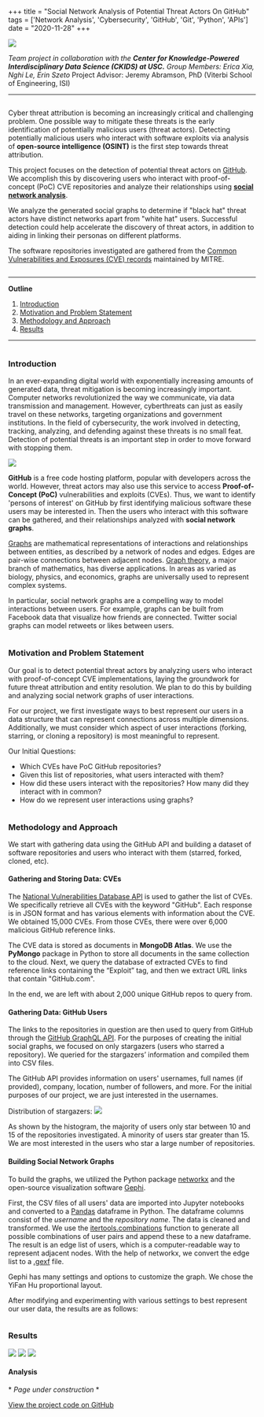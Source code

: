 +++
title = "Social Network Analysis of Potential Threat Actors On GitHub"
tags = ['Network Analysis', 'Cybersecurity', 'GitHub', 'Git', 'Python', 'APIs']
date = "2020-11-28"
+++

![](/images/nw-preview.png)

*Team project in collaboration with the **Center for Knowledge-Powered Interdisciplinary Data Science (CKIDS) at USC.*** 
*Group Members: Erica Xia, Nghi Le, Erin Szeto*
Project Advisor: Jeremy Abramson, PhD (Viterbi School of Engineering, ISI)

---

![]()

Cyber threat attribution is becoming an increasingly critical and challenging problem. One possible way to mitigate these threats is the early identification of potentially malicious users (threat actors). Detecting potentially malicious users who interact with software exploits via analysis of **open-source intelligence (OSINT)** is the first step towards threat attribution. 

This project focuses on the detection of potential threat actors on [GitHub](https://github.com/). We accomplish this by discovering users who interact with proof-of-concept (PoC) CVE repositories and analyze their relationships using **[social network analysis](https://en.wikipedia.org/wiki/Social_network_analysis)**. 

We analyze the generated social graphs to determine if "black hat" threat actors have distinct networks apart from "white hat" users. Successful detection could help accelerate the discovery of threat actors, in addition to aiding in linking their personas on different platforms.  

The software repositories investigated are gathered from the [Common Vulnerabilities and Exposures (CVE) records](https://cve.mitre.org/index.html) maintained by MITRE. 


<!-- ![](/images/cve-logo.png) -->

![]()

---

**Outline**

1. [Introduction](#introduction)
2. [Motivation and Problem Statement](#motivation-and-problem-statement)
3. [Methodology and Approach](#methodology-and-approach)
4. [Results](#results)

---

![]()


### Introduction

In an ever-expanding digital world with exponentially increasing amounts of generated data, threat mitigation is becoming increasingly important. Computer networks revolutionized the way we communicate, via data transmission and management. However, cyberthreats can just as easily travel on these networks, targeting organizations and government institutions. In the field of cybersecurity, the work involved in detecting, tracking, analyzing, and defending against these threats is no small feat. Detection of potential threats is an important step in order to move forward with stopping them.

![](/images/github-logo.png)

**GitHub** is a free code hosting platform, popular with developers across the world. However, threat actors may also use this service to access **Proof-of-Concept (PoC)** vulnerabilities and exploits (CVEs). Thus, we want to identify 'persons of interest' on GitHub by first identifying malicious software these users may be interested in. Then the users who interact with this software can be gathered, and their relationships analyzed with **social network graphs**.

[Graphs](https://en.wikipedia.org/wiki/Graph_(discrete_mathematics)) are mathematical representations of interactions and relationships between entities, as described by a network of nodes and edges. Edges are pair-wise connections between adjacent nodes. [Graph theory](https://en.wikipedia.org/wiki/Graph_theory), a major branch of mathematics, has diverse applications. In areas as varied as biology, physics, and economics, graphs are universally used to represent complex systems. 

In particular, social network graphs are a compelling way to model interactions between users. For example, graphs can be built from Facebook data that visualize how friends are connected. Twitter social graphs can model retweets or likes between users. 

![]()

### Motivation and Problem Statement

Our goal is to detect potential threat actors by analyzing users who interact with proof-of-concept CVE implementations, laying the groundwork for future threat attribution and entity resolution. We plan to do this by building and analyzing social network graphs of user interactions.

For our project, we first investigate ways to best represent our users in a data structure that can represent connections across multiple dimensions. Additionally, we must consider which aspect of user interactions (forking, starring, or cloning a repository) is most meaningful to represent.

Our Initial Questions:
* Which CVEs have PoC GitHub repositories?
* Given this list of repositories, what users interacted with them?
* How did these users interact with the repositories? How many did they interact with in common?
* How do we represent user interactions using graphs?

![]()

### Methodology and Approach

We start with gathering data using the GitHub API and building a dataset of software repositories and users who interact with them (starred, forked, cloned, etc). 

#### Gathering and Storing Data: CVEs

The [National Vulnerabilities Database API](https://nvd.nist.gov/vuln/data-feeds) is used to gather the list of CVEs. We specifically retrieve all CVEs with the keyword "GitHub". Each response is in JSON format and has various elements with information about the CVE. We obtained 15,000 CVEs. From those CVEs, there were over 6,000 malicious GitHub reference links.

The CVE data is stored as documents in **MongoDB Atlas**. We use the **PyMongo** package in Python to store all documents in the same collection to the cloud. Next, we query the database of extracted CVEs to find reference links containing the “Exploit” tag, and then we extract URL links that contain "GitHub.com".

In the end, we are left with about 2,000 unique GitHub repos to query from.

#### Gathering Data: GitHub Users

The links to the repositories in question are then used to query from GitHub through the [GitHub GraphQL API](https://docs.GitHub.com/en/free-pro-team@latest/graphql). For the purposes of creating the initial social graphs, we focused on only stargazers (users who starred a repository). We queried for the stargazers’ information and compiled them into CSV files.

The GitHub API provides information on users' usernames, full names (if provided), company, location, number of followers, and more. For the initial purposes of our project, we are just interested in the usernames.

Distribution of stargazers:
![](/images/star-hist.png)

As shown by the histogram, the majority of users only star between 10 and 15 of the repositories investigated. A minority of users star greater than 15. We are most interested in the users who star a large number of repositories.



#### Building Social Network Graphs

To build the graphs, we utilized the Python package [networkx](https://networkx.org/) and the open-source visualization software [Gephi](https://gephi.org/).

First, the CSV files of all users' data are imported into Jupyter notebooks and converted to a [Pandas](https://pandas.pydata.org/) dataframe in Python. The dataframe columns consist of the *username* and the *repository name*. The data is cleaned and transformed. We use the [itertools.combinations](https://docs.python.org/3/library/itertools.html#itertools.combinations) function to generate all possible combinations of user pairs and append these to a new dataframe. The result is an edge list of users, which is a computer-readable way to represent adjacent nodes. With the help of networkx, we convert the edge list to a [.gexf](https://gephi.org/gexf/format/) file.

Gephi has many settings and options to customize the graph. We chose the YiFan Hu proportional layout. 

After modifying and experimenting with various settings to best represent our user data, the results are as follows:

![]()


### Results

![](/images/network1.png)
![](/images/network2.png)
![](/images/degree-distrb.png)

#### Analysis

<!-- TODO: -->
\* *Page under construction* *

[View the project code on GitHub](https://GitHub.com/GitHub-cve-social-graph/network_graphs)